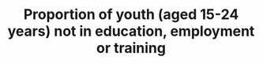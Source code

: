 ---
actual_indicator_available: Percent of population 16 to 24 years who are not enrolled
  in school and are either unemployed or not in the labor force
actual_indicator_available_description: Percentage of civilian noninstitutional population
  16 to 24 years who are not enrolled in school and are either unemployed or not in
  labor force
comments_and_limitations: https://www.bls.gov/cps/documentation.htm#reliability       There
  was a major redesign to the Current Population Survey beginning in 1994, so data
  for earlier years are not strictly comparable to those from 1994 onward. (https://www.bls.gov/cps/revisions1994.pdf)
data_non_statistical: false
date_metadata_updated: November 2017
date_of_national_source_publication: Early 2017
goal_meta_link: http://unstats.un.org/sdgs/files/metadata-compilation/Metadata-Goal-8.pdf
goal_meta_link_page: 12
graph: longitudinal
graph_status_notes: Graphed
graph_title: "\_Percent of US population 16 to 24 years who are not enrolled in school\
  \ and are either unemployed or not in the labor force"
graph_type: line
graph_type_description: Line graph
has_metadata: true
indicator: 8.6.1
indicator_definition: The NEET is defined as the percentage of youth (15-24 years
  old) who are not in employment and not in education or training.
indicator_name: Proportion of youth (aged 15-24 years) not in education, employment
  or training
indicator_variable: pct_youth16-24yrs_not_in_educ_emp_labor_force
layout: indicator
periodicity: Annual
permalink: /8-6-1/
published: true
rationale_interpretation: NEET provides a measure of youth who are outside the educational
  system, not in training and not in employment, and thus serves as a broader measure
  of potential youth labour market entrants than youth unemployment. A high NEET rate
  as compared with the youth unemployment rate could mean that a large number of youth
  are discouraged workers, or do not have access to education or training. A high
  NEET rate among females as compared with males is often an indication of gender
  imbalances, with female youth engaged in household chores such as washing clothes,
  cooking, cleaning and taking care of siblings.
reporting_status: complete
scheduled_update_by_national_source: Annual data for 2017 will be available in early
  2018
sdg_goal: 8
source_agency_staff_email: ITCinfo@bls.gov
source_agency_staff_name: BLS Division of International Technical Cooperation staff
source_agency_survey_dataset: 'U.S. Bureau of Labor Statistics / Current Population
  Survey '
source_notes: null
source_title: null
source_url: 'LABSTAT Series IDs: LNU00022967, LNU00023016, LNU02023016'
target: By 2020, substantially reduce the proportion of youth not in employment, education
  or training.
target_id: '8.6'
time_period: 1994-2016
title: Proportion of youth (aged 15-24 years) not in education, employment or training
un_custodial_agency: ILO
un_designated_tier: '1'
unit_of_measure: Percent
us_method_of_computation: 'Source: Current Population Survey (CPS) - a monthly national
  sample household survey.   Technical Documentation and Methodology: https://www.bls.gov/cps/documentation.htm                                                   Indicator
  = 100*(16 to 24 years, Not Enrolled in School, Unemployed or Not in the Labor Force)/(Total,
  16 to 24 years)'
variable_description: null
variable_notes: null
---